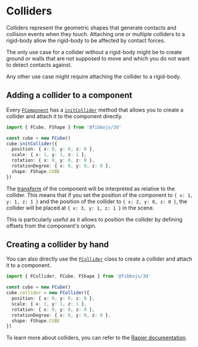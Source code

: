 # Colliders

Colliders represent the geometric shapes that generate contacts and collision events when they touch. Attaching one or multiple colliders to a rigid-body allow the rigid-body to be affected by contact forces.

The only use case for a collider without a rigid-body might be to create ground or walls that are not supposed to move and which you do not want to detect contacts against.

Any other use case might require attaching the collider to a rigid-body.

## Adding a collider to a component

Every [`FComponent`](/api/core/classes/FComponent) has a [`initCollider`](/api/3d/classes/FComponent#initcollider) method that allows you to create a collider and attach it to the component directly.

```typescript
import { FCube, FShape } from '@fibbojs/3d'

const cube = new FCube()
cube.initCollider({
  position: { x: 0, y: 0, z: 0 },
  scale: { x: 1, y: 1, z: 1 },
  rotation: { x: 0, y: 0, z: 0 },
  rotationDegree: { x: 0, y: 0, z: 0 },
  shape: FShape.CUBE
})
```

The [transform](/guide/core/transforms) of the component will be interpreted as relative to the collider. This means that if you set the position of the component to `{ x: 1, y: 1, z: 1 }` and the position of the collider to `{ x: 2, y: 0, z: 0 }`, the collider will be placed at `{ x: 3, y: 1, z: 1 }` in the scene.

This is particularly useful as it allows to position the collider by defining offsets from the component's origin.

## Creating a collider by hand

You can also directly use the [`FCollider`](/api/3d/classes/FCollider) class to create a collider and attach it to a component.

```typescript
import { FCollider, FCube, FShape } from '@fibbojs/3d'

const cube = new FCube()
cube.collider = new FCollider({
  position: { x: 0, y: 0, z: 0 },
  scale: { x: 1, y: 1, z: 1 },
  rotation: { x: 0, y: 0, z: 0 },
  rotationDegree: { x: 0, y: 0, z: 0 },
  shape: FShape.CUBE
})
```

To learn more about colliders, you can refer to the [Rapier documentation](https://rapier.rs/docs/user_guides/javascript/colliders).
